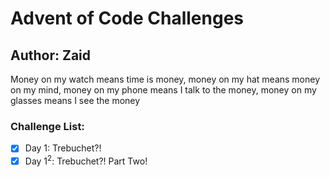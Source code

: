 # Advent of Code Challenges
## Author: Zaid


Money on my watch means time is money, money on my hat means money on my mind, money on my phone means I talk to the money, money on my glasses means I see the money

### Challenge List:

- [X] Day 1: Trebuchet?!
- [X] Day 1<sup>2</sup>: Trebuchet?! Part Two!

